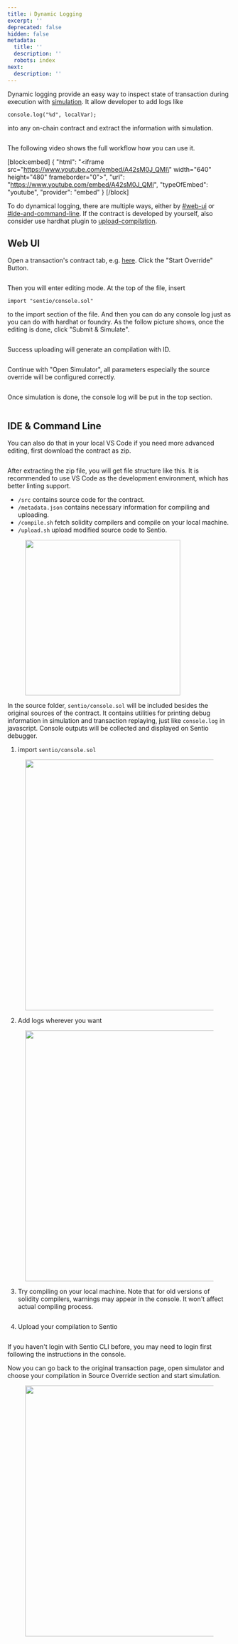 ```yaml
---
title: ℹ️ Dynamic Logging
excerpt: ''
deprecated: false
hidden: false
metadata:
  title: ''
  description: ''
  robots: index
next:
  description: ''
---
```

Dynamic logging provide an easy way to inspect state of transaction during execution with [simulation](simulation/ "mention"). It allow developer to add logs like

```
console.log("%d", localVar);
```

into any on-chain contract and extract the information with simulation.&#x20;

<figure><img src="https://raw.githubusercontent.com/sentioxyz/docs/main/.gitbook/assets/image (94).png" alt=""><figcaption></figcaption></figure>

The following video shows the full workflow how you can use it.

[block:embed]
{
  "html": "<iframe src=\"https://www.youtube.com/embed/A42sM0J_QMI\" width=\"640\" height=\"480\" frameborder=\"0\"></iframe>",
  "url": "https://www.youtube.com/embed/A42sM0J_QMI",
  "typeOfEmbed": "youtube",
  "provider": "embed"
}
[/block]


To do dynamical logging, there are multiple ways, either by [#web-ui](dynamic-logging#web-ui "mention") or [#ide-and-command-line](dynamic-logging#ide-and-command-line "mention"). If the contract is developed by yourself, also consider use hardhat plugin to [upload-compilation](upload-compilation "mention").&#x20;

## Web UI

Open a transaction's contract tab, e.g. [here](https://app.sentio.xyz/fuyaoz/debug/simulator/1/T8dNpBQl/contracts?path=file%3A%2F%2F%2F0x3fC91A3afd70395Cd496C647d5a6CC9D4B2b7FAD%2Fcontracts%2Fmodules%2Funiswap%2Fv3%2FV3SwapRouter.sol%2CL136). Click the "Start Override" Button.

<figure><img src="https://raw.githubusercontent.com/sentioxyz/docs/main/.gitbook/assets/image (79).png" alt=""><figcaption></figcaption></figure>

Then you will enter editing mode. At the top of the file, insert

```solidity
import "sentio/console.sol"
```

to the import section of the file. And then you can do any console log just as you can do with hardhat or foundry. As the follow picture shows, once the editing is done, click "Submit & Simulate".

<figure><img src="https://raw.githubusercontent.com/sentioxyz/docs/main/.gitbook/assets/image (96).png" alt=""><figcaption></figcaption></figure>

Success uploading will generate an compilation with ID.

<figure><img src="https://raw.githubusercontent.com/sentioxyz/docs/main/.gitbook/assets/image (80).png" alt=""><figcaption></figcaption></figure>

Continue with "Open Simulator", all parameters especially the source override will be configured correctly.&#x20;

<figure><img src="https://raw.githubusercontent.com/sentioxyz/docs/main/.gitbook/assets/image (83).png" alt=""><figcaption></figcaption></figure>

Once simulation is done, the console log will be put in the top section.

<figure><img src="https://raw.githubusercontent.com/sentioxyz/docs/main/.gitbook/assets/image (84).png" alt=""><figcaption></figcaption></figure>

## IDE & Command Line

You can also do that in your local VS Code if you need more advanced editing, first download the contract as zip.

<figure><img src="https://raw.githubusercontent.com/sentioxyz/docs/main/.gitbook/assets/image (85).png" alt=""><figcaption></figcaption></figure>

After extracting the zip file, you will get file structure like this. It is recommended to use VS Code as the development environment, which has better linting support.

* `/src` contains source code for the contract.
* `/metadata.json` contains necessary information for compiling and uploading.
* `/compile.sh` fetch solidity compilers and compile on your local machine.
* `/upload.sh` upload modified source code to Sentio.

<figure><img src="https://raw.githubusercontent.com/sentioxyz/docs/main/.gitbook/assets/image (86).png" alt="" width="349"><figcaption></figcaption></figure>

In the source folder, `sentio/console.sol` will be included besides the original sources of the contract. It contains utilities for printing debug information in simulation and transaction replaying, just like `console.log` in javascript. Console outputs will be collected and displayed on Sentio debugger.

1. import `sentio/console.sol`

<figure><img src="https://raw.githubusercontent.com/sentioxyz/docs/main/.gitbook/assets/image (88).png" alt="" width="563"><figcaption></figcaption></figure>

2. Add logs wherever you want

<figure><img src="https://raw.githubusercontent.com/sentioxyz/docs/main/.gitbook/assets/image (89).png" alt="" width="563"><figcaption></figcaption></figure>

3. Try compiling on your local machine. Note that for old versions of solidity compilers, warnings may appear in the console. It won't affect actual compiling process.

<figure><img src="https://raw.githubusercontent.com/sentioxyz/docs/main/.gitbook/assets/image (66).png" alt=""><figcaption></figcaption></figure>

4. Upload your compilation to Sentio

<figure><img src="https://raw.githubusercontent.com/sentioxyz/docs/main/.gitbook/assets/image (76).png" alt=""><figcaption></figcaption></figure>

If you haven't login with Sentio CLI before, you may need to login first following the instructions in the console.

Now you can go back to the original transaction page, open simulator and choose your compilation in Source Override section and start simulation.&#x20;

<figure><img src="https://raw.githubusercontent.com/sentioxyz/docs/main/.gitbook/assets/image (90).png" alt="" width="563"><figcaption></figcaption></figure>